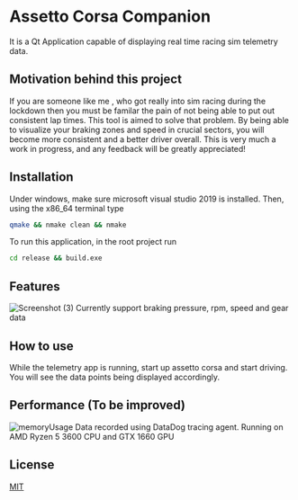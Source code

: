 # Assetto Corsa Companion


It is a Qt Application capable of displaying real time racing sim telemetry data. 

## Motivation behind this project
If you are someone like me , who got really into sim racing during the lockdown then you must be familar the pain of not being able to put out consistent lap times. This tool is aimed to solve that problem. By being able to visualize your braking zones and speed in crucial sectors, you will become more consistent and a better driver overall. This is very much a work in progress, and any feedback will be greatly appreciated! 
## Installation

Under windows, make sure microsoft visual studio 2019 is installed. Then, using the x86_64 terminal type

```bash
qmake && nmake clean && nmake
```
To run this application, in the root project run
```bash
cd release && build.exe
```

## Features

![Screenshot (3)](https://user-images.githubusercontent.com/32422811/117744129-121de980-b1d6-11eb-8617-0eba7828185e.png)
Currently support braking pressure, rpm, speed and gear data

## How to use
While the telemetry app is running, start up assetto corsa and start driving. You will see the data points being displayed accordingly.

## Performance (To be improved)
![memoryUsage](https://user-images.githubusercontent.com/32422811/118061152-60f88a00-b362-11eb-8954-05636d4faa91.PNG)
Data recorded using DataDog tracing agent. Running on AMD Ryzen 5 3600 CPU and GTX 1660 GPU 

## License
[MIT](https://choosealicense.com/licenses/mit/)
